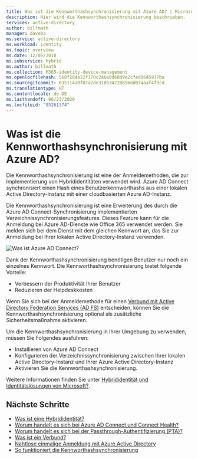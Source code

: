 ```yaml
---
title: Was ist die Kennworthashsynchronisierung mit Azure AD? | Microsoft-Dokumentation
description: Hier wird die Kennworthashsynchronisierung beschrieben.
services: active-directory
author: billmath
manager: daveba
ms.service: active-directory
ms.workload: identity
ms.topic: overview
ms.date: 12/05/2018
ms.subservice: hybrid
ms.author: billmath
ms.collection: M365-identity-device-management
ms.openlocfilehash: 568f284a22f170c2a6a0d60d9e2cfed0645937ba
ms.sourcegitcommit: 635114a0f07a2de310b34720856dd074aaf4f9cd
ms.translationtype: HT
ms.contentlocale: de-DE
ms.lasthandoff: 06/23/2020
ms.locfileid: "85261374"
---
```

# <a name="what-is-password-hash-synchronization-with-azure-ad"></a>Was ist die Kennworthashsynchronisierung mit Azure AD?
Die Kennworthashsynchronisierung ist eine der Anmeldemethoden, die zur Implementierung von Hybrididentitäten verwendet wird. Azure AD Connect synchronisiert einen Hash eines Benutzerkennworthashs aus einer lokalen Active Directory-Instanz mit einer cloudbasierten Azure AD-Instanz.

Die Kennworthashsynchronisierung ist eine Erweiterung des durch die Azure AD Connect-Synchronisierung implementierten Verzeichnissynchronisierungsfeatures. Dieses Feature kann für die Anmeldung bei Azure AD-Dienste wie Office 365 verwendet werden. Sie melden sich bei dem Dienst mit dem gleichen Kennwort an, das Sie zur Anmeldung bei Ihrer lokalen Active Directory-Instanz verwenden.

![Was ist Azure AD Connect?](./media/how-to-connect-password-hash-synchronization/arch1.png)

Dank der Kennworthashsynchronisierung benötigen Benutzer nur noch ein einzelnes Kennwort. Die Kennworthashsynchronisierung bietet folgende Vorteile:

* Verbessern der Produktivität Ihrer Benutzer
* Reduzieren der Helpdeskkosten  

Wenn Sie sich bei der Anmeldemethode für einen [Verbund mit Active Directory Federation Services (AD FS)](https://channel9.msdn.com/Series/Azure-Active-Directory-Videos-Demos/Configuring-AD-FS-for-user-sign-in-with-Azure-AD-Connect) entscheiden, können Sie die Kennworthashsynchronisierung optional als zusätzliche Sicherheitsmaßnahme aktivieren.

Um die Kennworthashsynchronisierung in Ihrer Umgebung zu verwenden, müssen Sie Folgendes ausführen:

* Installieren von Azure AD Connect  
* Konfigurieren der Verzeichnissynchronisierung zwischen Ihrer lokalen Active Directory-Instanz und Ihrer Azure Active Directory-Instanz
* Aktivieren Sie die Kennworthashsynchronisierung.



Weitere Informationen finden Sie unter [Hybrididentität und Identitätslösungen von Microsoft?](whatis-hybrid-identity.md).




## <a name="next-steps"></a>Nächste Schritte

- [Was ist eine Hybrididentität?](whatis-hybrid-identity.md)
- [Worum handelt es sich bei Azure AD Connect und Connect Health?](whatis-azure-ad-connect.md)
- [Worum handelt es sich bei der Passthrough-Authentifizierung (PTA)?](how-to-connect-pta.md)
- [Was ist ein Verbund?](whatis-fed.md)
- [Nahtlose einmalige Anmeldung mit Azure Active Directory](how-to-connect-sso.md)
- [So funktioniert die Kennworthashsynchronisierung](how-to-connect-password-hash-synchronization.md)
